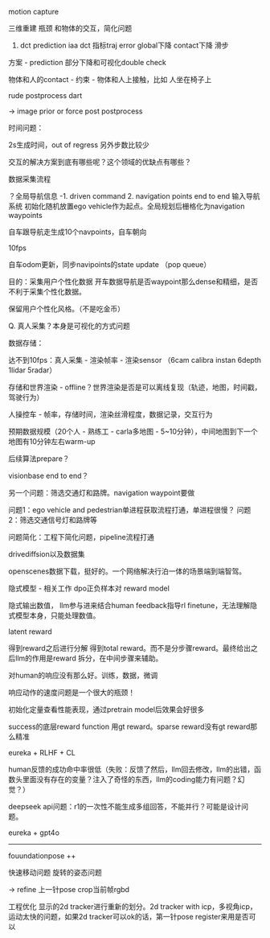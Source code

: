 motion capture

三维重建 瓶颈 和物体的交互，简化问题

1. dct prediction iaa dct
指标traj error global下降 contact下降 滑步

方案 - prediction 部分下降和可视化double check

物体和人的contact - 约束 - 物体和人上接触，比如 人坐在椅子上

rude postprocess
dart

-> image prior or force post postprocess

时间问题：

2s生成时间，out of regress 另外步数比较少

交互的解决方案到底有哪些呢？这个领域的优缺点有哪些？

数据采集流程

？全局导航信息 -1. driven command 2. navigation points
end to end 输入导航系统
初始化随机放置ego vehicle作为起点。全局规划后栅格化为navigation waypoints

自车跟导航走生成10个navpoints，自车朝向

10fps

自车odom更新，同步navipoints的state update （pop queue）

目的：采集用户个性化数据
开车数据导航是否waypoint那么dense和精细，是否不利于采集个性化数据。

保留用户个性化风格。（不是吃金币）

Q. 真人采集？本身是可视化的方式问题

数据存储：

达不到10fps：真人采集 - 渲染帧率 - 渲染sensor （6cam calibra instan 6depth 1lidar 5radar）

存储和世界渲染 - offline？世界渲染是否是可以离线复现（轨迹，地图，时间戳，驾驶行为）

人操控车 - 帧率，存储时间，渲染丝滑程度，数据记录，交互行为

预期数据规模（20个人 - 熟练工 - carla多地图 - 5~10分钟），中间地图到下一个地图有10分钟左右warm-up

后续算法prepare？

visionbase end to end？

另一个问题：筛选交通灯和路牌。navigation waypoint要做

问题1：ego vehicle and pedestrian单进程获取流程打通，单进程很慢？
问题2：筛选交通信号灯和路牌等

问题简化：工程下简化问题，pipeline流程打通

drivediffsion以及数据集

openscenes数据下载，挺好的。一个网络解决行泊一体的场景端到端智驾。

隐式模型 - 相关工作 dpo正负样本对 reward model

隐式输出数值， llm参与进来结合human feedback指导rl finetune，无法理解隐式模型本身，只能处理数值。

latent reward

得到reward之后进行分解 得到total reward。而不是分步骤reward。最终给出之后llm的作用是reward 拆分，在中间步骤来辅助。

对human的响应没有那么好。训练，数据，微调

响应动作的速度问题是一个很大的瓶颈！

初始化定量查看性能表现，通过pretrain model后效果会好很多

success的底层reward function 用gt reward。sparse reward没有gt reward那么精准

eureka + RLHF + CL

human反馈的成功命中率很低（失败：反馈了然后，llm回去修改，llm的出错，函数头里面没有存在的变量？注入了奇怪的东西，llm的coding能力有问题？幻觉？）

deepseek api问题：r1的一次性不能生成多组回答，不能并行？可能是设计问题。

eureka + gpt4o

--------
fouundationpose ++

快速移动问题
旋转的姿态问题

-> refine 上一针pose crop当前帧rgbd

工程优化 显示的2d tracker进行重新的划分。2d tracker with icp，多视角icp，运动太快的问题，如果2d tracker可以ok的话，第一针pose register来用是否可以


